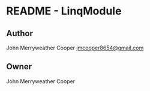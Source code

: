 # README - LinqModule

## Author

John Merryweather Cooper <jmcooper8654@gmail.com>

## Owner

John Merryweather Cooper
